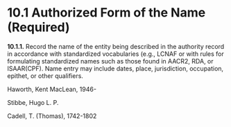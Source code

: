 # 10.1 Authorized Form of the Name (Required)

**10.1.1.** Record the name of the entity being described in the authority record in accordance with standardized vocabularies (e.g., LCNAF or with rules for formulating standardized names such as those found in AACR2, RDA, or ISAAR(CPF). Name entry may include dates, place, jurisdiction, occupation, epithet, or other qualifiers.

<p class="dacs-example">Haworth, Kent MacLean, 1946-</p>
<p class="dacs-example">Stibbe, Hugo L. P.</p>
<p class="dacs-example">Cadell, T. (Thomas), 1742-1802</p>


